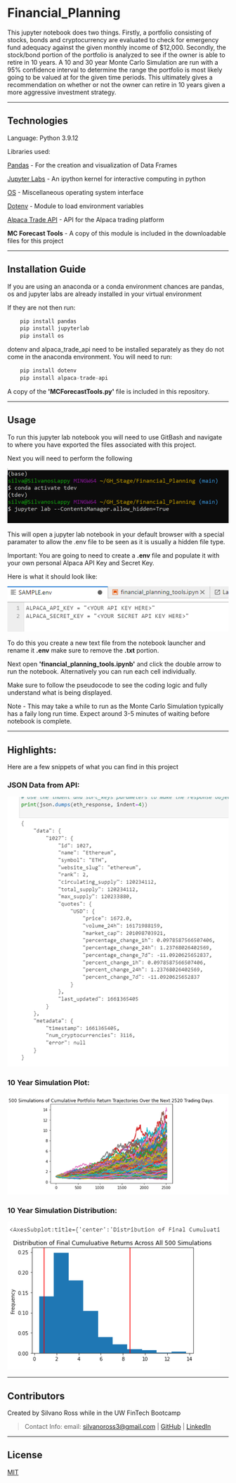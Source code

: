 # Financial_Planning

This jupyter notebook does two things. Firstly, a portfolio consisting of stocks, bonds and cryptocurrency are evaluated to check for emergency fund adequacy
against the given monthly income of $12,000. Secondly, the stock/bond portion of the portfolio is analyzed to see if the owner is able to retire in 10 years. A 10 
and 30 year Monte Carlo Simulation are run with a 95% confidence interval to determine the range the portfolio is most likely going to be valued at for the given 
time periods. This ultimately gives a recommendation on whether or not the owner can retire in 10 years given a more aggressive investment strategy. 

---

## Technologies

Language: Python 3.9.12

Libraries used:

[Pandas](https://pandas.pydata.org/pandas-docs/stable/index.html) - For the creation and visualization of Data Frames

[Jupyter Labs](https://jupyter.org/) - An ipython kernel for interactive computing in python

[OS](https://docs.python.org/3/library/os.html) - Miscellaneous operating system interface

[Dotenv](https://github.com/motdotla/dotenv) - Module to load environment variables 

[Alpaca Trade API](https://alpaca.markets/docs/) - API for the Alpaca trading platform

**MC Forecast Tools** - A copy of this module is included in the downloadable files for this project

---

## Installation Guide

If you are using an anaconda or a conda environment chances are pandas, os and jupyter labs are already installed in your virtual environment 

If they are not then run:
```python
    pip install pandas
    pip install jupyterlab
    pip install os
```

dotenv and alpaca_trade_api need to be installed separately as they do not come in the anaconda environment.
You will need to run:
```python
    pip install dotenv
    pip install alpaca-trade-api
```

A copy of the **'MCForecastTools.py'** file is included in this repository.

---

## Usage

To run this jupyter lab notebook you will need to use GitBash and navigate to where you have exported the files associated with this project.

Next you will need to perform the following

![Activate](Images/activate.png)

This will open a jupyter lab notebook in your default browser with a special paramater to allow the .env file to be seen as it is usually a hidden file type. 

Important: You are going to need to create a **.env** file and populate it with your own personal Alpaca API Key and Secret Key.

Here is what it should look like:

![.env](Images/env_sample.png)

To do this you create a new text file from the notebook launcher and rename it **.env** make sure to remove the **.txt** portion.

Next open **'financial_planning_tools.ipynb'** and click the double arrow to run the notebook. Alternatively you can run each cell individually.

Make sure to follow the pseudocode to see the coding logic and fully understand what is being displayed.

Note - This may take a while to run as the Monte Carlo Simulation typically has a faily long run time. Expect around 3-5 minutes of waiting before notebook is complete.

---

## Highlights:

Here are a few snippets of what you can find in this project

### JSON Data from API:

![json_data](Images/json_api_data.png)

### 10 Year Simulation Plot:

![cumulative_10](Images/cumulative_10.png)

### 10 Year Simulation Distribution:

![distribution](Images/distribution_10.png)

---

## Contributors

Created by Silvano Ross while in the UW FinTech Bootcamp
> Contact Info:
> email: silvanoross3@gmail.com |
> [GitHub](https://github.com/silvanoross) |
> [LinkedIn](https://www.linkedin.com/in/silvano-ross-b6a15a93/)

---

## License

[MIT](LICENSE)

